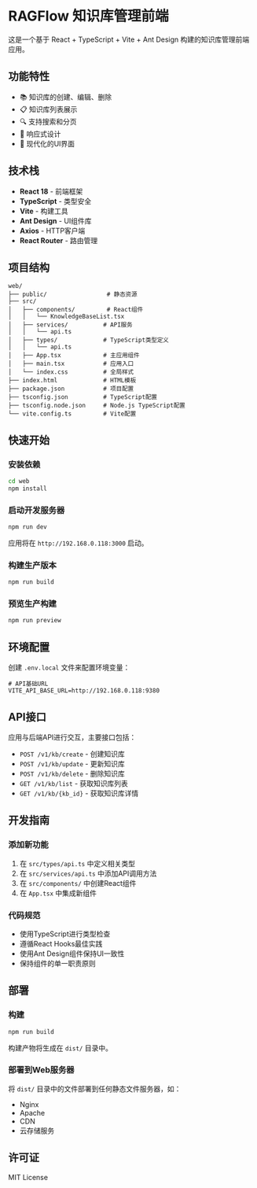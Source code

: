 # RAGFlow 知识库管理前端

这是一个基于 React + TypeScript + Vite + Ant Design 构建的知识库管理前端应用。

## 功能特性

- 📚 知识库的创建、编辑、删除
- 📋 知识库列表展示
- 🔍 支持搜索和分页
- 📱 响应式设计
- 🎨 现代化的UI界面

## 技术栈

- **React 18** - 前端框架
- **TypeScript** - 类型安全
- **Vite** - 构建工具
- **Ant Design** - UI组件库
- **Axios** - HTTP客户端
- **React Router** - 路由管理

## 项目结构

```
web/
├── public/                 # 静态资源
├── src/
│   ├── components/         # React组件
│   │   └── KnowledgeBaseList.tsx
│   ├── services/          # API服务
│   │   └── api.ts
│   ├── types/             # TypeScript类型定义
│   │   └── api.ts
│   ├── App.tsx            # 主应用组件
│   ├── main.tsx           # 应用入口
│   └── index.css          # 全局样式
├── index.html             # HTML模板
├── package.json           # 项目配置
├── tsconfig.json          # TypeScript配置
├── tsconfig.node.json     # Node.js TypeScript配置
└── vite.config.ts         # Vite配置
```

## 快速开始

### 安装依赖

```bash
cd web
npm install
```

### 启动开发服务器

```bash
npm run dev
```

应用将在 `http://192.168.0.118:3000` 启动。

### 构建生产版本

```bash
npm run build
```

### 预览生产构建

```bash
npm run preview
```

## 环境配置

创建 `.env.local` 文件来配置环境变量：

```env
# API基础URL
VITE_API_BASE_URL=http://192.168.0.118:9380
```

## API接口

应用与后端API进行交互，主要接口包括：

- `POST /v1/kb/create` - 创建知识库
- `POST /v1/kb/update` - 更新知识库
- `POST /v1/kb/delete` - 删除知识库
- `GET /v1/kb/list` - 获取知识库列表
- `GET /v1/kb/{kb_id}` - 获取知识库详情

## 开发指南

### 添加新功能

1. 在 `src/types/api.ts` 中定义相关类型
2. 在 `src/services/api.ts` 中添加API调用方法
3. 在 `src/components/` 中创建React组件
4. 在 `App.tsx` 中集成新组件

### 代码规范

- 使用TypeScript进行类型检查
- 遵循React Hooks最佳实践
- 使用Ant Design组件保持UI一致性
- 保持组件的单一职责原则

## 部署

### 构建

```bash
npm run build
```

构建产物将生成在 `dist/` 目录中。

### 部署到Web服务器

将 `dist/` 目录中的文件部署到任何静态文件服务器，如：

- Nginx
- Apache
- CDN
- 云存储服务

## 许可证

MIT License
